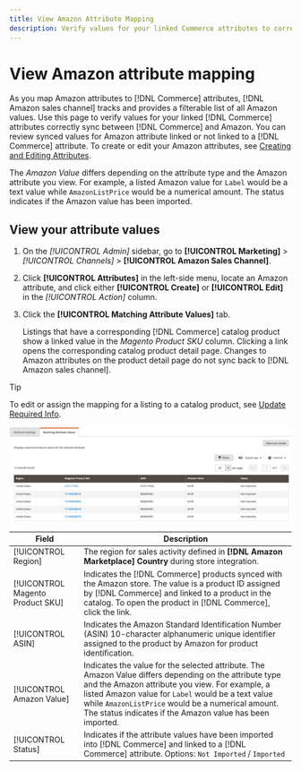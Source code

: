 ```yaml
---
title: View Amazon Attribute Mapping
description: Verify values for your linked Commerce attributes to correctly sync between Commerce and Amazon.
---
```


# View Amazon attribute mapping

As you map Amazon attributes to [!DNL Commerce] attributes, [!DNL Amazon sales channel] tracks and provides a filterable list of all Amazon values. Use this page to verify values for your linked [!DNL Commerce] attributes correctly sync between [!DNL Commerce] and Amazon. You can review synced values for Amazon attribute linked or not linked to a [!DNL Commerce] attribute. To create or edit your Amazon attributes, see [Creating and Editing Attributes](./creating-attributes.md).

The _Amazon Value_ differs depending on the attribute type and the Amazon attribute you view. For example, a listed Amazon value for `Label` would be a text value while `AmazonListPrice` would be a numerical amount. The status indicates if the Amazon value has been imported.

## View your attribute values

1. On the _[!UICONTROL Admin]_ sidebar, go to **[!UICONTROL Marketing]** > _[!UICONTROL Channels]_ > **[!UICONTROL Amazon Sales Channel]**.

1. Click **[!UICONTROL Attributes]** in the left-side menu, locate an Amazon attribute, and click either **[!UICONTROL Create]** or **[!UICONTROL Edit]** in the _[!UICONTROL Action]_ column.

1. Click the **[!UICONTROL Matching Attribute Values]** tab.

    Listings that have a corresponding [!DNL Commerce] catalog product show a linked value in the _Magento Product SKU_ column. Clicking a link opens the corresponding catalog product detail page. Changes to Amazon attributes on the product detail page do not sync back to [!DNL Amazon sales channel].

>[!TIP]
>To edit or assign the mapping for a listing to a catalog product, see [Update Required Info](./amazon-manually-update-incomplete-listing.md).

![View attribute values](assets/amazon-managing-attribute-values.png)

|Field|Description|
|--- |--- |
|[!UICONTROL Region]|The region for sales activity defined in **[!DNL Amazon Marketplace] Country** during store integration.|
|[!UICONTROL Magento Product SKU]|Indicates the [!DNL Commerce] products synced with the Amazon store. The value is a product ID assigned by [!DNL Commerce] and linked to a product in the catalog. To open the product in [!DNL Commerce], click the link.|
|[!UICONTROL ASIN]|Indicates the Amazon Standard Identification Number (ASIN) 10-character alphanumeric unique identifier assigned to the product by Amazon for product identification.|
|[!UICONTROL Amazon Value]|Indicates the value for the selected attribute. The Amazon Value differs depending on the attribute type and the Amazon attribute you view. For example, a listed Amazon value for `Label` would be a text value while `AmazonListPrice` would be a numerical amount. The status indicates if the Amazon value has been imported.|
|[!UICONTROL Status]|Indicates if the attribute values have been imported into [!DNL Commerce] and linked to a [!DNL Commerce] attribute. Options: `Not Imported` / `Imported`|
